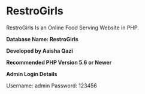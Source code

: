 # RestroGirls
 RestroGirls Is an Online Food Serving Website in PHP.




**Database Name: RestroGirls**

**Developed by Aaisha Qazi**

**Recommended PHP Version 5.6 or Newer**


**Admin Login Details**

Username: admin
Password: 123456


